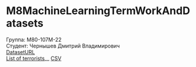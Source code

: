 # M8MachineLearningTermWorkAndDatasets
Группа: М80-107М-22\
Студент: Чернышев Дмитрий Владимирович\
[DatasetURL](https://www.kaggle.com/datasets/yashpaloswal/loan-prediction-with-3-problem-statement)\
[List of terrorists](https://github.com/B3aRrrr/M8MachineLearningTermWorkAndDatasets/blob/main/List%20of%20the%20Countries%20and%20Territories.txt)__
[CSV](https://github.com/B3aRrrr/M8MachineLearningTermWorkAndDatasets/blob/main/world_population.csv)
